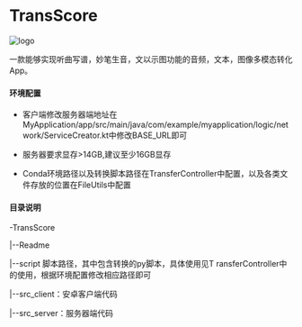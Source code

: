 # TransScore

![logo](https://p.ipic.vip/8lkjaa.png)

一款能够实现听曲写谱，妙笔生音，文以示图功能的音频，文本，图像多模态转化App。

#### 环境配置

* 客户端修改服务器端地址在MyApplication/app/src/main/java/com/example/myapplication/logic/network/ServiceCreator.kt中修改BASE_URL即可

* 服务器要求显存>14GB,建议至少16GB显存

* Conda环境路径以及转换脚本路径在TransferController中配置，以及各类文件存放的位置在FileUtils中配置

#### 目录说明

-TransScore

|--Readme

|--script 脚本路径，其中包含转换的py脚本，具体使用见T ransferController中的使用，根据环境配置修改相应路径即可

|--src_client：安卓客户端代码

|--src_server：服务器端代码

